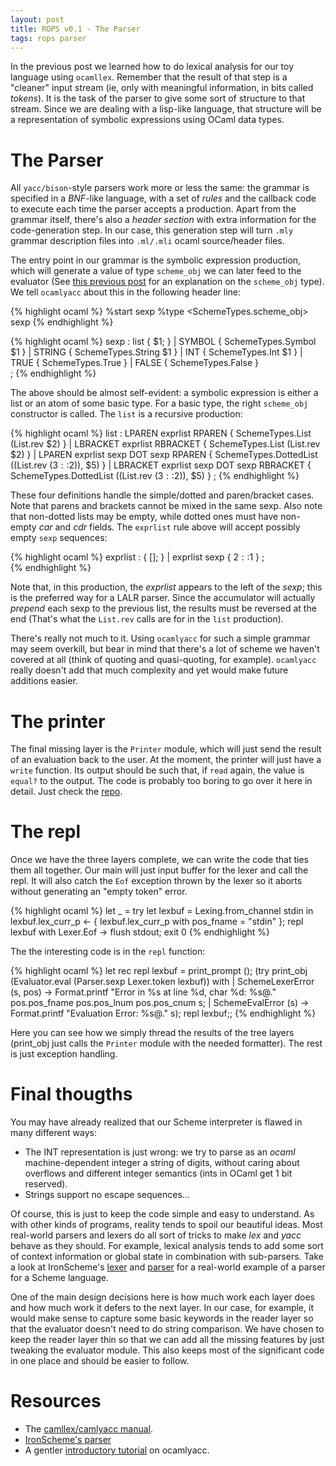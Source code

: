 ```yaml
---
layout: post
title: ROPS v0.1 - The Parser
tags: rops parser
---
```


In the previous post we learned how to do lexical analysis for our toy
language using `ocamllex`. Remember that the result of that step is a
"cleaner" input stream (ie, only with meaningful information, in bits
called _tokens_). It is the task of the parser to give some sort of
structure to that stream. Since we are dealing with a lisp-like
language, that structure will be a representation of symbolic
expressions using OCaml data types.

The Parser
==========

All `yacc/bison`-style parsers work more or less the same: the grammar
is specified in a _BNF_-like language, with a set of _rules_ and
the callback code to execute each time the parser accepts a production.
Apart from the grammar itself, there's also a _header section_ with
extra information for the code-generation step. In our case, this
generation step will turn `.mly` grammar description files into `.ml/.mli`
ocaml source/header files.

The entry point in our grammar is the symbolic expression production,
which will generate a value of type `scheme_obj` we can later feed to
the evaluator (See [this previous post](/2011/12/30/rops-pncalc.html)
for an explanation on the `scheme_obj` type). We tell `ocamlyacc` about
this in the following header line:

{% highlight ocaml %}
%start sexp
%type <SchemeTypes.scheme_obj> sexp
{% endhighlight %}

{% highlight ocaml %}
sexp
    : list                                        {  $1; }
    | SYMBOL                                      {  SchemeTypes.Symbol $1 }
    | STRING                                      {  SchemeTypes.String $1 }
    | INT                                         {  SchemeTypes.Int $1 }
    | TRUE                                        {  SchemeTypes.True }
    | FALSE                                       {  SchemeTypes.False }                
    ;
{% endhighlight %}

The above should be almost self-evident: a symbolic expression is
either a list or an atom of some basic type. For a basic type, the
right `scheme_obj` constructor is called. The `list` is a recursive
production:

{% highlight ocaml %}
list
    : LPAREN exprlist RPAREN                      {  SchemeTypes.List (List.rev $2) }
    | LBRACKET exprlist RBRACKET                  {  SchemeTypes.List (List.rev $2) }
    | LPAREN exprlist sexp DOT sexp RPAREN        {  SchemeTypes.DottedList ((List.rev ($3::$2)), $5) }
    | LBRACKET exprlist sexp DOT sexp RBRACKET    {  SchemeTypes.DottedList ((List.rev ($3::$2)), $5) }
    ;
{% endhighlight %}

These four definitions handle the simple/dotted and paren/bracket
cases. Note that parens and brackets cannot be mixed in the same
sexp. Also note that non-dotted lists may be empty, while dotted ones
must have non-empty _car_ and _cdr_ fields. The `exprlist` rule above
will accept possibly empty `sexp` sequences:

{% highlight ocaml %}
exprlist
    :                                             {  []; }
    |  exprlist sexp                              {  $2::$1 }
    ;   
{% endhighlight %}

Note that, in this production, the _exprlist_ appears to the left of
the _sexp_; this is the preferred way for a LALR parser. Since the
accumulator will actually _prepend_ each sexp to the previous list,
the results must be reversed at the end (That's what the `List.rev`
calls are for in the `list` production).

There's really not much to it. Using `ocamlyacc` for such a simple
grammar may seem overkill, but bear in mind that there's a lot of
scheme we haven't covered at all (think of quoting and quasi-quoting,
for example). `ocamlyacc` really doesn't add that much complexity and
yet would make future additions easier.

The printer
===========

The final missing layer is the `Printer` module, which will just send
the result of an evaluation back to the user. At the moment, the
printer will just have a `write` function. Its output should be such
that, if `read` again, the value is `equal?` to the output. The code
is probably too boring to go over it here in detail. Just check the
[repo](https://github.com/jarnaldich/rops/tree/v1-rpn-calc).

The repl
========

Once we have the three layers complete, we can write the code that
ties them all together. Our main will just input buffer for the lexer
and call the repl. It will also catch the `Eof` exception thrown by
the lexer so it aborts without generating an "empty token" error.

{% highlight ocaml %}
let _ =
  try
    let lexbuf = Lexing.from_channel stdin in
    lexbuf.lex_curr_p <- { lexbuf.lex_curr_p with pos_fname = "stdin" };
    repl lexbuf
  with
    Lexer.Eof ->
      flush stdout;
      exit 0
{% endhighlight %}

The the interesting code is in the `repl` function:

{% highlight ocaml %}
let rec repl lexbuf =
  print_prompt ();
  (try
     print_obj (Evaluator.eval (Parser.sexp Lexer.token lexbuf))
   with
    | SchemeLexerError (s, pos) ->
      Format.printf "Error in %s at line %d, char %d: %s@." pos.pos_fname pos.pos_lnum pos.pos_cnum s;
    | SchemeEvalError (s) -> Format.printf "Evaluation Error: %s@." s);
  repl lexbuf;;
{% endhighlight %}

Here you can see how we simply thread the results of the tree layers
(print_obj just calls the `Printer` module with the needed formatter).
The rest is just exception handling.

Final thougths
==============

You may have already realized that our Scheme interpreter is flawed in
many different ways:

- The INT representation is just wrong: we try to parse as an _ocaml_
  machine-dependent integer a string of digits, without caring about
  overflows and different integer semantics (ints in OCaml get 1 bit
  reserved).
- Strings support no escape sequences...

Of course, this is just to keep the code simple and easy to understand. As with other kinds of
programs, reality tends to spoil our beautiful ideas. Most real-world
parsers and lexers do all sort of tricks to make _lex_ and _yacc_
behave as they should. For example, lexical analysis tends to add some
sort of context information or global state in combination with
sub-parsers. Take a look at IronScheme's
[lexer](https://github.com/leppie/IronScheme/blob/master/IronScheme/IronScheme/Compiler/IronScheme.lex)
and
[parser](https://github.com/leppie/IronScheme/blob/master/IronScheme/IronScheme/Compiler/IronScheme.y)
for a real-world example of a parser for a Scheme language.

One of the main design decisions here is how much work each layer does
and how much work it defers to the next layer. In our case, for
example, it would make sense to capture some basic keywords in the
reader layer so that the evaluator doesn't need to do string
comparison. We have chosen to keep the reader layer thin so that we
can add all the missing features by just tweaking the evaluator
module. This also keeps most of the significant code in one place and
should be easier to follow.

Resources
=========
- The
  [camllex/camlyacc manual](http://caml.inria.fr/pub/docs/manual-ocaml/manual026.html).
- [IronScheme's parser](https://github.com/leppie/IronScheme/blob/master/IronScheme/IronScheme/Compiler/IronScheme.y)
- A gentler
  [introductory tutorial](http://plus.kaist.ac.kr/~shoh/ocaml/ocamllex-ocamlyacc/ocamlyacc-tutorial/)
  on ocamlyacc.

